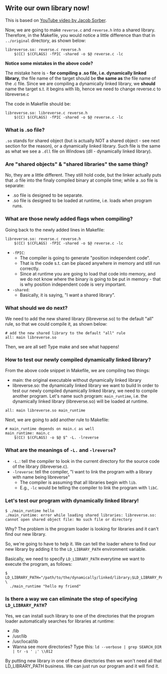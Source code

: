 ## Write our own library now!
This is based on [YouTube video by Jacob Sorber](https://www.youtube.com/watch?v=JbHmin2Wtmc&t=153s).


Now, we are going to make ```reverse.c``` and ```reverse.h``` into a shared 
library. Therefore, in the Makefile, you would notice a little difference than
that in ```../original``` directory, as shown below:
```
libreverse.so: reverse.c reverse.h
    $(CC) $(CFLAGS) -fPIC -shared -o $@ reverse.c -lc
```

**Notice some mistakes in the above code?**

The mistake here is - **for compiling a .so file, i.e. dynamically linked library,** 
the file name of the target should be **the same as** the file name of the .c 
file. Since we are compiling a dynamically linked library, we **should** name 
the target s.t. it begins with lib, hence we need to change reverse.c to 
libreverse.c

The code in Makefile should be:
```
libreverse.so: libreverse.c reverse.h
    $(CC) $(CFLAGS) -fPIC -shared -o $@ reverse.c -lc
```

### What is .so file?
```.so``` stands for shared object (but is actually NOT a shared object - see
next section for the reason), or a dynamically linked library. Such file is the 
same as what we see a ```.dll``` file on Windows (dll - dynamically linked 
library).


### Are "shared objects" & "shared libraries" the same thing?
No, they are a little different. They still hold code, but the linker actually
puts that .o file into the finaly compiled binary at compile time; while a .so 
file is separate:
- .so file is designed to be separate.
- .so file is designed to be loaded at runtime, i.e. loads when program runs.

### What are those newly added flags when compiling?
Going back to the newly added lines in Makefile:
```
libreverse.so: reverse.c reverse.h
    $(CC) $(CFLAGS) -fPIC -shared -o $@ reverse.c -lc
```
+ ```-fPIC```: 
    + The compiler is going to generate "position independent code".
    + That is the code s.t. can be placed anywhere in memory and still run correctly.
    + Since at runtime you are going to load that code into memory, and we do not know where the binary is going to be put in memory - that is why position independent code is very important.
+ ```-shared```:
    + Basically, it is saying, "I want a shared library".

### What should we do next?
We need to add the new shared library (libreverse.so) to the default "all" rule,
so that we could compile it, as shown below:
```
# add the new shared library to the default "all" rule
all: main libreverse.so
```

Then, we are all set! Type make and see what happens!

### How to test our newly compiled dynamically linked library?
From the above code snippet in Makefile, we are compiling two things:
- main: the original executable without dynamically linked library
- libreverse.so: the dynamically linked library we want to build
In order to test our newly compiled dynamically linked library, we need to 
compile another program. Let's name such program: ```main_runtime```, i.e. the
dynamically linked library (libreverse.so) will be loaded at runtime.
```
all: main libreverse.so main_runtime
```

Next, we are going to add another rule to Makefile:
```
# main_runtime depends on main.c as well
main_runtime: main.c
    $(CC) $(CFLAGS) -o $@ $^ -L. -lreverse
```

### What are the meanings of ```-L.``` and ```-lreverse```?
+ ```-L.```: tell the compiler to look in the current directory for the source code of the library (libreverse.c).
+ ```-lreverse```: tell the compiler, "I want to link the program with a library with name being libreverse"
    + The compiler is assuming that all libraries begin with ```lib```.
    + E.g., ```-lc``` would be telling the compiler to link the program with ```libC```.

### Let's test our program with dynamically linked library!
```
$ ./main_runtime hello
./main_runtime: error while loading shared libraries: libreverse.so: cannot open shared object file: No such file or directory
```
Why? The problem is the program loader is looking for libraries and it can't 
find our new library. 

So, we're going to have to help it. We can tell the loader where to find our new
library by adding it to the ```LD_LIBRARY_PATH``` environment variable.

Basically, we need to specify ```LD_LIBRARY_PATH``` everytime we want to execute
the program, as follows:
```
$ LD_LIBRARY_PATH="/path/to/the/dynamically/linked/library;$LD_LIBRARY_PATH" \
  ./main_runtime "hello my friend"
```

### Is there a way we can eliminate the step of specifying ```LD_LIBRARY_PATH```?
Yes, we can install such library to one of the directories that the program 
loader automatically searches for libraries at runtime:
- /lib
- /usr/lib
- /usr/local/lib
- Wanna see more directories? Type this: ```ld --verbose | grep SEARCH_DIR | tr -s ' ;' \\012```

By putting new library in one of these directories then we won't need all that
LD_LIBRARY_PATH business. We can just run our program and it will find it.

